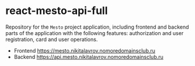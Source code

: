 # react-mesto-api-full
Repository for the `Mesto` project application, including frontend and backend parts of the application with the following features: authorization and user registration, card and user operations.

- Frontend https://mesto.nikitalavrov.nomoredomainsclub.ru 
- Backend https://api.mesto.nikitalavrov.nomoredomainsclub.ru
